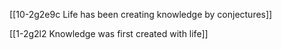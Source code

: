 [[10-2g2e9c Life has been creating knowledge by conjectures]]

[[1-2g2l2 Knowledge was first created with life]]

